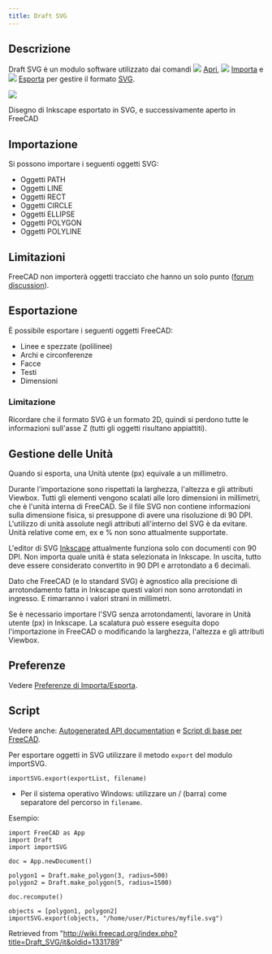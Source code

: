 ```yaml
---
title: Draft SVG
---
```

## Descrizione

Draft SVG è un modulo software utilizzato dai comandi ![](/images/Std_Open.svg) [Apri](/Std_Open/it "Std Open/it"), ![](/images/Std_Import.svg) [Importa](/Std_Import/it "Std Import/it") e ![](/images/Std_Export.svg) [Esporta](/Std_Export/it "Std Export/it") per gestire il formato [SVG](/SVG/it "SVG/it").

![](/images/Screenshot_inkscape.jpg)

Disegno di Inkscape esportato in SVG, e successivamente aperto in FreeCAD

## Importazione

Si possono importare i seguenti oggetti SVG:

* Oggetti PATH
* Oggetti LINE
* Oggetti RECT
* Oggetti CIRCLE
* Oggetti ELLIPSE
* Oggetti POLYGON
* Oggetti POLYLINE

## Limitazioni

FreeCAD non importerà oggetti tracciato che hanno un solo punto ([forum discussion](https://forum.freecadweb.org/viewtopic.php?f=3&t=43856)).

## Esportazione

È possibile esportare i seguenti oggetti FreeCAD:

* Linee e spezzate (polilinee)
* Archi e circonferenze
* Facce
* Testi
* Dimensioni

### Limitazione

Ricordare che il formato SVG è un formato 2D, quindi si perdono tutte le informazioni sull'asse Z (tutti gli oggetti risultano appiattiti).

## Gestione delle Unità

Quando si esporta, una Unità utente (px) equivale a un millimetro.

Durante l'importazione sono rispettati la larghezza, l'altezza e gli attributi Viewbox. Tutti gli elementi vengono scalati alle loro dimensioni in millimetri, che è l'unità interna di FreeCAD. Se il file SVG non contiene informazioni sulla dimensione fisica, si presuppone di avere una risoluzione di 90 DPI.
L'utilizzo di unità assolute negli attributi all'interno del SVG è da evitare. Unità relative come em, ex e % non sono attualmente supportate.

L'editor di SVG [Inkscape](https://inkscape.org/) attualmente funziona solo con documenti con 90 DPI. Non importa quale unità è stata selezionata in Inkscape. In uscita, tutto deve essere considerato convertito in 90 DPI e arrotondato a 6 decimali.

Dato che FreeCAD (e lo standard SVG) è agnostico alla precisione di arrotondamento fatta in Inkscape questi valori non sono arrotondati in ingresso. E rimarranno i valori strani in millimetri.

Se è necessario importare l'SVG senza arrotondamenti, lavorare in Unità utente (px) in Inkscape. La scalatura può essere eseguita dopo l'importazione in FreeCAD o modificando la larghezza, l'altezza e gli attributi Viewbox.

## Preferenze

Vedere [Preferenze di Importa/Esporta](/Import_Export_Preferences/it "Import Export Preferences/it").

## Script

Vedere anche: [Autogenerated API documentation](https://freecad.github.io/SourceDoc/) e [Script di base per FreeCAD](/FreeCAD_Scripting_Basics/it "FreeCAD Scripting Basics/it").

Per esportare oggetti in SVG utilizzare il metodo `export` del modulo importSVG.

```
importSVG.export(exportList, filename)

```

* Per il sistema operativo Windows: utilizzare un / (barra) come separatore del percorso in `filename`.

Esempio:

```
import FreeCAD as App
import Draft
import importSVG

doc = App.newDocument()

polygon1 = Draft.make_polygon(3, radius=500)
polygon2 = Draft.make_polygon(5, radius=1500)

doc.recompute()

objects = [polygon1, polygon2]
importSVG.export(objects, "/home/user/Pictures/myfile.svg")

```

Retrieved from "<http://wiki.freecad.org/index.php?title=Draft_SVG/it&oldid=1331789>"